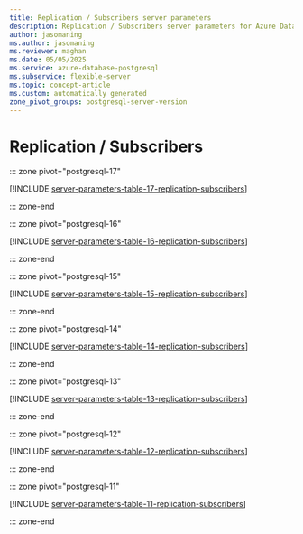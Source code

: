 ```yaml
---
title: Replication / Subscribers server parameters
description: Replication / Subscribers server parameters for Azure Database for PostgreSQL flexible server.
author: jasomaning
ms.author: jasomaning
ms.reviewer: maghan
ms.date: 05/05/2025
ms.service: azure-database-postgresql
ms.subservice: flexible-server
ms.topic: concept-article
ms.custom: automatically generated
zone_pivot_groups: postgresql-server-version
---
```

# Replication / Subscribers


::: zone pivot="postgresql-17"

[!INCLUDE [server-parameters-table-17-replication-subscribers](./includes/server-parameters-table-17-replication-subscribers.md)]

::: zone-end


::: zone pivot="postgresql-16"

[!INCLUDE [server-parameters-table-16-replication-subscribers](./includes/server-parameters-table-16-replication-subscribers.md)]

::: zone-end


::: zone pivot="postgresql-15"

[!INCLUDE [server-parameters-table-15-replication-subscribers](./includes/server-parameters-table-15-replication-subscribers.md)]

::: zone-end


::: zone pivot="postgresql-14"

[!INCLUDE [server-parameters-table-14-replication-subscribers](./includes/server-parameters-table-14-replication-subscribers.md)]

::: zone-end


::: zone pivot="postgresql-13"

[!INCLUDE [server-parameters-table-13-replication-subscribers](./includes/server-parameters-table-13-replication-subscribers.md)]

::: zone-end


::: zone pivot="postgresql-12"

[!INCLUDE [server-parameters-table-12-replication-subscribers](./includes/server-parameters-table-12-replication-subscribers.md)]

::: zone-end


::: zone pivot="postgresql-11"

[!INCLUDE [server-parameters-table-11-replication-subscribers](./includes/server-parameters-table-11-replication-subscribers.md)]

::: zone-end


